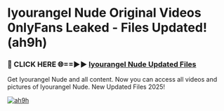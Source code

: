 # Iyourangel Nude Original Videos 0nlyFans Leaked - Files Updated! (ah9h)

<h3>🔴 CLICK HERE 🌐==►► <a href="https://tinyurl.com/5h6xmrr3" rel="nofollow">Iyourangel Nude Updated Files</a></h3>

Get Iyourangel Nude and all content. Now you can access all videos and pictures of Iyourangel Nude. New Updated Files 2025!

[![ah9h](https://i.imgur.com/KVD873Z.gif)](https://tinyurl.com/5h6xmrr3)
